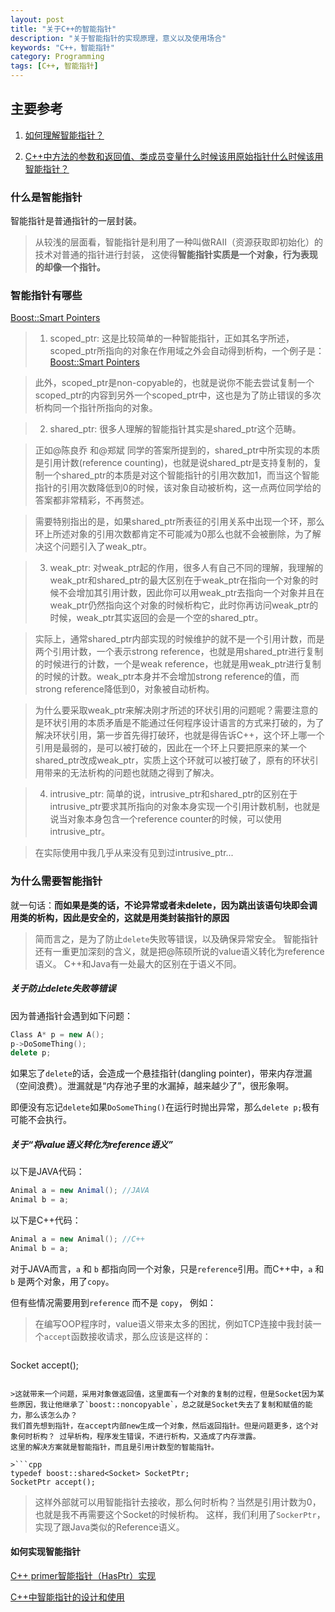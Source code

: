 ```yaml
---
layout: post
title: "关于C++的智能指针"
description: "关于智能指针的实现原理，意义以及使用场合"
keywords: "C++，智能指针"
category: Programming
tags: [C++, 智能指针]
---
```


## 主要参考

1. [如何理解智能指针？](http://www.zhihu.com/question/20368881)

2. [C++中方法的参数和返回值、类成员变量什么时候该用原始指针什么时候该用智能指针？](http://www.zhihu.com/question/22821303)

### 什么是智能指针

智能指针是普通指针的一层封装。

>从较浅的层面看，智能指针是利用了一种叫做RAII（资源获取即初始化）的技术对普通的指针进行封装，
这使得**智能指针实质是一个对象，行为表现的却像一个指针。**

### 智能指针有哪些

[Boost::Smart Pointers](http://www.boost.org/doc/libs/1_50_0/libs/smart_ptr/smart_ptr.htm)

>1) scoped_ptr:
这是比较简单的一种智能指针，正如其名字所述，scoped_ptr所指向的对象在作用域之外会自动得到析构，一个例子是：[Boost::Smart Pointers](http://www.boost.org/doc/libs/1_50_0/libs/smart_ptr/smart_ptr.htm)

>此外，scoped_ptr是non-copyable的，也就是说你不能去尝试复制一个scoped_ptr的内容到另外一个scoped_ptr中，这也是为了防止错误的多次析构同一个指针所指向的对象。

>2) shared_ptr:
很多人理解的智能指针其实是shared_ptr这个范畴。

>正如@陈良乔 和@郑斌 同学的答案所提到的，shared_ptr中所实现的本质是引用计数(reference counting)，也就是说shared_ptr是支持复制的，复制一个shared_ptr的本质是对这个智能指针的引用次数加1，而当这个智能指针的引用次数降低到0的时候，该对象自动被析构，这一点两位同学给的答案都非常精彩，不再赘述。

>需要特别指出的是，如果shared_ptr所表征的引用关系中出现一个环，那么环上所述对象的引用次数都肯定不可能减为0那么也就不会被删除，为了解决这个问题引入了weak_ptr。

>3) weak_ptr:
对weak_ptr起的作用，很多人有自己不同的理解，我理解的weak_ptr和shared_ptr的最大区别在于weak_ptr在指向一个对象的时候不会增加其引用计数，因此你可以用weak_ptr去指向一个对象并且在weak_ptr仍然指向这个对象的时候析构它，此时你再访问weak_ptr的时候，weak_ptr其实返回的会是一个空的shared_ptr。

>实际上，通常shared_ptr内部实现的时候维护的就不是一个引用计数，而是两个引用计数，一个表示strong reference，也就是用shared_ptr进行复制的时候进行的计数，一个是weak reference，也就是用weak_ptr进行复制的时候的计数。weak_ptr本身并不会增加strong reference的值，而strong reference降低到0，对象被自动析构。

>为什么要采取weak_ptr来解决刚才所述的环状引用的问题呢？需要注意的是环状引用的本质矛盾是不能通过任何程序设计语言的方式来打破的，为了解决环状引用，第一步首先得打破环，也就是得告诉C++，这个环上哪一个引用是最弱的，是可以被打破的，因此在一个环上只要把原来的某一个shared_ptr改成weak_ptr，实质上这个环就可以被打破了，原有的环状引用带来的无法析构的问题也就随之得到了解决。

>4) intrusive_ptr:
简单的说，intrusive_ptr和shared_ptr的区别在于intrusive_ptr要求其所指向的对象本身实现一个引用计数机制，也就是说当对象本身包含一个reference counter的时候，可以使用intrusive_ptr。

>在实际使用中我几乎从来没有见到过intrusive_ptr...

### 为什么需要智能指针

就一句话：**而如果是类的话，不论异常或者未delete，因为跳出该语句块即会调用类的析构，因此是安全的，这就是用类封装指针的原因**

>简而言之，是为了防止`delete`失败等错误，以及确保异常安全。
智能指针还有一重更加深刻的含义，就是把@陈硕所说的value语义转化为reference语义。
C++和Java有一处最大的区别在于语义不同。

##### 关于防止delete失败等错误

因为普通指针会遇到如下问题：

```cpp
Class A* p = new A();
p->DoSomeThing();
delete p;
```

如果忘了`delete`的话，会造成一个悬挂指针(dangling pointer)，带来内存泄漏（空间浪费）。泄漏就是“内存池子里的水漏掉，越来越少了”，很形象啊。

即便没有忘记`delete`如果`DoSomeThing()`在运行时抛出异常，那么`delete p;`极有可能不会执行。



##### 关于“将value语义转化为reference语义”

以下是JAVA代码：

```java
Animal a = new Animal(); //JAVA
Animal b = a;
```

以下是C++代码：

```cpp
Animal a = new Animal(); //C++
Animal b = a;
```

对于JAVA而言，`a` 和 `b` 都指向同一个对象，只是`reference`引用。而C++中，`a` 和 `b` 是两个对象，用了`copy`。

但有些情况需要用到`reference` 而不是 `copy`， 例如：

>在编写OOP程序时，value语义带来太多的困扰，例如TCP连接中我封装一个`accept`函数接收请求，那么应该是这样的：

>``` cpp
Socket accept();
```

>这就带来一个问题，采用对象做返回值，这里面有一个对象的复制的过程，但是Socket因为某些原因，我让他继承了`boost::noncopyable`，总之就是Socket失去了复制和赋值的能力，那么该怎么办？
我们首先想到指针，在accept内部new生成一个对象，然后返回指针。但是问题更多，这个对象何时析构？ 过早析构，程序发生错误，不进行析构，又造成了内存泄露。
这里的解决方案就是智能指针，而且是引用计数型的智能指针。

>```cpp
typedef boost::shared<Socket> SocketPtr;
SocketPtr accept();
```

>这样外部就可以用智能指针去接收，那么何时析构？当然是引用计数为0，也就是我不再需要这个Socket的时候析构。
这样，我们利用了`SockerPtr`，实现了跟Java类似的Reference语义。

#### 如何实现智能指针

[C++ primer智能指针（HasPtr）实现](http://blog.csdn.net/randyjiawenjie/article/details/6723367)

[C++中智能指针的设计和使用](http://blog.csdn.net/hackbuteer1/article/details/7561235)

